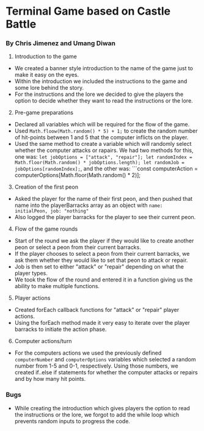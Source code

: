 # Terminal Game based on Castle Battle
### By Chris Jimenez and Umang Diwan

1. Introduction to the game

- We created a banner style introduction to the name of the game just to make it easy on the eyes.
- Within the introduction we included the instructions to the game and some lore behind the story.
- For the instructions and the lore we decided to give the players the option to decide whether they want to read the instructions or the lore.

2. Pre-game preparations

- Declared all variables which will be required for the flow of the game.
- Used ```Math.floow(Math.random() * 5) + 1;``` to create the random number of hit-points between 1 and 5 that the computer inflicts on the player.
- Used the same method to create a variable which will randomly select whether the computer attacks or rapairs. We had two methods for this, one was: ```let jobOptions = ["attack", "repair"];
let randomIndex = Math.floor(Math.random() * jobOptions.length);
let randomJob = jobOptions[randomIndex];```, and the other was: ```const computerAction = computerOptions[Math.floor(Math.random() * 2)];

3. Creation of the first peon

- Asked the player for the name of their first peon, and then pushed that name into the playerBarracks array as an object with ```name: initialPeon, job: "nothing"```
- Also logged the player barracks for the player to see their current peon.

4. Flow of the game rounds

- Start of the round we ask the player if they would like to create another peon or select a peon from their current barracks.
- If the player chooses to select a peon from their current barracks, we ask them whether they would like to set that peon to attack or repair.
- Job is then set to either "attack" or "repair" depending on what the player types.
- We took the flow of the round and entered it in a function giving us the ability to make multiple functions.

5. Player actions

- Created forEach callback functions for "attack" or "repair" player actions.
- Using the forEach method made it very easy to iterate over the player barracks to initiate the action phase.

6. Computer actions/turn

- For the computers actions we used the previously defined ```computerNumber``` and ```computerOptions``` variables which selected a random number from 1-5 and 0-1, respectively. Using those numbers, we created if..else if statements for whether the computer attacks or repairs and by how many hit points.


### Bugs

- While creating the introduction which gives players the option to read the instructions or the lore, we forgot to add the while loop which prevents random inputs to progress the code.